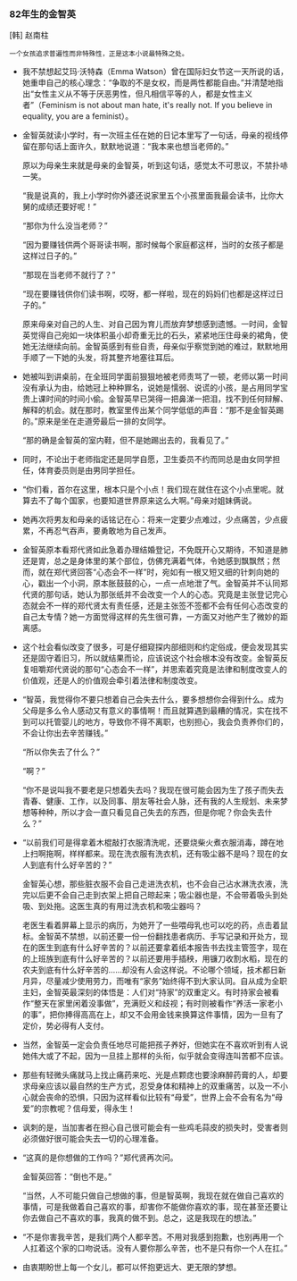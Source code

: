 



### 82年生的金智英

[韩] 赵南柱

```
一个女孩追求普遍性而非特殊性，正是这本小说最特殊之处。
```



- 我不禁想起艾玛·沃特森（Emma Watson）曾在国际妇女节这一天所说的话，她重申自己的核心理念：“争取的不是女权，而是两性都能自由。”并清楚地指出“女性主义从不等于厌恶男性，但凡相信平等的人，都是女性主义者”（Feminism is not about man hate, it's really not. If you believe in equality, you are a feminist）。

- 金智英就读小学时，有一次班主任在她的日记本里写了一句话，母亲的视线停留在那句话上面许久，默默地说道：“我本来也想当老师的。”

  原以为母亲生来就是母亲的金智英，听到这句话，感觉太不可思议，不禁扑哧一笑。

  “我是说真的，我上小学时你外婆还说家里五个小孩里面我最会读书，比你大舅的成绩还要好呢！”

  “那你为什么没当老师？”

  “因为要赚钱供两个哥哥读书啊，那时候每个家庭都这样，当时的女孩子都是这样过日子的。”

  “那现在当老师不就行了？”

  “现在要赚钱供你们读书啊，哎呀，都一样啦，现在的妈妈们也都是这样过日子的。”

  原来母亲对自己的人生、对自己因为育儿而放弃梦想感到遗憾。一时间，金智英觉得自己宛如一块体积虽小却奇重无比的石头，紧紧地压住母亲的裙角，使她无法继续向前。金智英感到有些自责，母亲似乎察觉到她的难过，默默地用手顺了一下她的头发，将其整齐地塞往耳后。

- 她被叫到讲桌前，在全班同学面前狠狠地被老师责骂了一顿，老师以第一时间没有承认为由，给她冠上种种罪名，说她是懦弱、说谎的小孩，是占用同学宝贵上课时间的时间小偷。金智英早已哭得一把鼻涕一把泪，找不到任何辩解、解释的机会。就在那时，教室里传出某个同学低低的声音：“那不是金智英踢的。”原来是坐在走道旁最后一排的女同学。

  “那的确是金智英的室内鞋，但不是她踢出去的，我看见了。”

- 同时，不论出于老师指定还是同学自愿，卫生委员不约而同总是由女同学担任，体育委员则是由男同学担任。

- “你们看，首尔在这里，根本只是个小点！我们现在就住在这个小点里呢。就算去不了每个国家，也要知道世界原来这么大啊。”母亲对姐妹俩说。

- 她再次将男友和母亲的话铭记在心：将来一定要少点难过，少点痛苦，少点疲累，不再忍气吞声，要勇敢地为自己发声。

- 金智英原本看郑代贤如此急着办理结婚登记，不免既开心又期待，不知道是肺还是胃，总之是身体里的某个部位，仿佛充满着气体，令她感到飘飘然；然而，就在郑代贤回答“心态会不一样”时，宛如有一根又短又细的针刺向她的心，戳出一个小洞，原本胀鼓鼓的心，一点一点地泄了气。金智英并不认同郑代贤的那句话，她认为那张纸并不会改变一个人的心态。究竟是主张登记完心态就会不一样的郑代贤太有责任感，还是主张签不签都不会有任何心态改变的自己太专情？她一方面觉得这样的先生很可靠，一方面又对他产生了微妙的距离感。
- 这个社会看似改变了很多，可是仔细窥探内部细则和约定俗成，便会发现其实还是固守着旧习，所以就结果而论，应该说这个社会根本没有改变。金智英反复咀嚼郑代贤说的那句“心态会不一样”，并思索着究竟是法律和制度改变人的价值观，还是人的价值观会牵引着法律和制度改变。

- “智英，我觉得你不要只想着自己会失去什么，要多想想你会得到什么。成为父母是多么令人感动又有意义的事情啊！而且就算遇到最糟的情况，实在找不到可以托管婴儿的地方，导致你不得不离职，也别担心，我会负责养你们的，不会让你出去辛苦赚钱。”

  “所以你失去了什么？”

  “啊？”

  “你不是说叫我不要老是只想着失去吗？我现在很可能会因为生了孩子而失去青春、健康、工作，以及同事、朋友等社会人脉，还有我的人生规划、未来梦想等种种，所以才会一直只看见自己失去的东西，但是你呢？你会失去什么？”

- “以前我们可是得拿着木棍敲打衣服清洗呢，还要烧柴火煮衣服消毒，蹲在地上扫啊拖啊，样样都来。现在洗衣服有洗衣机，还有吸尘器不是吗？现在的女人到底有什么好辛苦的？”

  金智英心想，那些脏衣服不会自己走进洗衣机，也不会自己沾水淋洗衣液，洗完以后更不会自己走到衣架上把自己晾起来；吸尘器也是，不会带着吸头到处吸、到处拖。这医生真的有用过洗衣机和吸尘器吗？

  老医生看着屏幕上显示的病历，为她开了一些喂母乳也可以吃的药，点击着鼠标。金智英不禁想，以前还要一份一份翻找患者病历、手写记录和开处方，现在的医生到底有什么好辛苦的？以前还要拿着纸本报告书去找主管签字，现在的上班族到底有什么好辛苦的？以前还要用手插秧，用镰刀收割水稻，现在的农夫到底有什么好辛苦的……却没有人会这样说。不论哪个领域，技术都日新月异，尽量减少使用劳力，而唯有“家务”始终得不到大家认同。自从成为全职主妇，金智英最深刻的体悟是：人们对“持家”的双重定义。有时持家会被看作“整天在家里闲着没事做”，充满贬义和歧视；有时则被看作“养活一家老小的事”，把你捧得高高在上，却又不会用金钱来换算这件事情，因为一旦有了定价，势必得有人支付。
  
  

- 当然，金智英一定会负责任地尽可能把孩子养好，但她实在不喜欢听到有人说她伟大或了不起，因为一旦挂上那样的头衔，似乎就会变得连叫苦都不应该。

- 那些有轻微头痛就马上找止痛药来吃、光是点颗痣也要涂麻醉药膏的人，却要求母亲应该以最自然的生产方式，忍受身体和精神上的双重痛苦，以及一不小心就会丧命的恐惧，只因为这样看似比较有“母爱”，世界上会不会有名为“母爱”的宗教呢？信母爱，得永生！

- 讽刺的是，当加害者在担心自己很可能会有一些鸡毛蒜皮的损失时，受害者则必须做好很可能会失去一切的心理准备。

- “这真的是你想做的工作吗？”郑代贤再次问。

  金智英回答：“倒也不是。”

  “当然，人不可能只做自己想做的事，但是智英啊，我现在就在做自己喜欢的事情，可是我做着自己喜欢的事，却害你不能做你喜欢的事，现在甚至还要让你去做自己不喜欢的事，我真的做不到。总之，这是我现在的想法。”

- “不是你害我辛苦，是我们两个人都辛苦。不用对我感到抱歉，也别再用一个人扛着这个家的口吻说话。没有人要你那么辛苦，也不是只有你一个人在扛。”

- 由衷期盼世上每一个女儿，都可以怀抱更远大、更无限的梦想。


